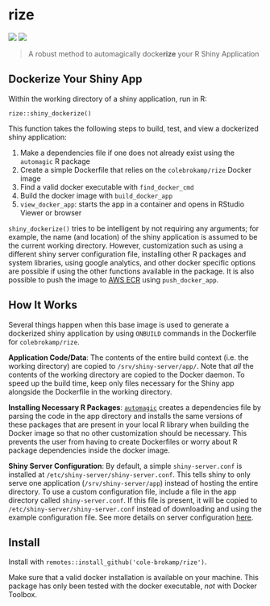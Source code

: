 # rize

[![](https://images.microbadger.com/badges/image/colebrokamp/rize.svg)](https://microbadger.com/images/colebrokamp/rize)
[![](https://images.microbadger.com/badges/version/colebrokamp/rize.svg)](https://hub.docker.com/r/colebrokamp/rize/)

> A robust method to automagically docke**rize** your R Shiny Application

## Dockerize Your Shiny App

Within the working directory of a shiny application, run in R:

`rize::shiny_dockerize()`

This function takes the following steps to build, test, and view a dockerized shiny application:

1. Make a dependencies file if one does not already exist using the `automagic` R package
2. Create a simple Dockerfile that relies on the `colebrokamp/rize` Docker image
3. Find a valid docker executable with `find_docker_cmd`
4. Build the docker image with `build_docker_app`
5. `view_docker_app`: starts the app in a container and opens in RStudio Viewer or browser

`shiny_dockerize()` tries to be intelligent by not requiring any arguments; for example, the name (and location) of the shiny application is assumed to be the current working directory. However, customization such as using a different shiny server configuration file, installing other R packages and system libraries, using google analytics, and other docker specific options are possible if using the other functions available in the package. It is also possible to push the image to [AWS ECR](https://aws.amazon.com/ecr/) using `push_docker_app`.

## How It Works

Several things happen when this base image is used to generate a dockerized shiny application by using `ONBUILD` commands in the Dockerfile for `colebrokamp/rize`.

**Application Code/Data**: The contents of the entire build context (i.e. the working directory) are copied to `/srv/shiny-server/app/`. Note that *all* the contents of the working directory are copied to the Docker daemon. To speed up the build time, keep only files necessary for the Shiny app alongside the Dockerfile in the working directory.

**Installing Necessary R Packages**: [`automagic`](www.github.com/cole-brokamp/automagic) creates a dependencies file by parsing the code in the app directory and installs the same versions of these packages that are present in your local R library when building the Docker image so that no other customization should be necessary. This prevents the user from having to create Dockerfiles or worry about R package dependencies inside the docker image.

**Shiny Server Configuration**: By default, a simple `shiny-server.conf` is installed at `/etc/shiny-server/shiny-server.conf`. This tells shiny to only serve one application (`/srv/shiny-server/app`) instead of hosting the entire directory. To use a custom configuration file, include a file in the app directory called `shiny-server.conf`. If this file is present, it will be copied to `/etc/shiny-server/shiny-server.conf` instead of downloading and using the example configuration file. See more details on server configuration [here](http://docs.rstudio.com/shiny-server/#server-management).

## Install

Install with `remotes::install_github('cole-brokamp/rize')`.   

Make sure that a valid docker installation is available on your machine. This package has only been tested with the docker executable, *not* with Docker Toolbox.

